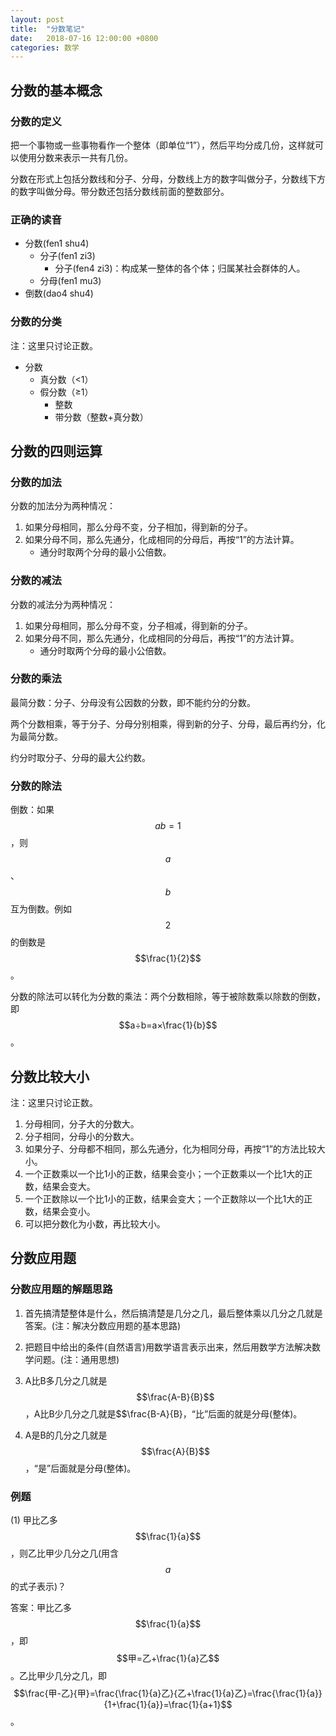 ```yaml
---
layout: post
title:  "分数笔记"
date:   2018-07-16 12:00:00 +0800
categories: 数学
---
```


## 分数的基本概念

### 分数的定义

把一个事物或一些事物看作一个整体（即单位“1”），然后平均分成几份，这样就可以使用分数来表示一共有几份。

分数在形式上包括分数线和分子、分母，分数线上方的数字叫做分子，分数线下方的数字叫做分母。带分数还包括分数线前面的整数部分。

### 正确的读音

* 分数(fen1 shu4)
    + 分子(fen1 zi3)
        - 分子(fen4 zi3)：构成某一整体的各个体；归属某社会群体的人。
    + 分母(fen1 mu3)
* 倒数(dao4 shu4)

### 分数的分类

注：这里只讨论正数。

* 分数
    + 真分数（<1）
    + 假分数（≥1）
        - 整数
        - 带分数（整数+真分数）


## 分数的四则运算

### 分数的加法

分数的加法分为两种情况：

1. 如果分母相同，那么分母不变，分子相加，得到新的分子。
2. 如果分母不同，那么先通分，化成相同的分母后，再按“1”的方法计算。
    + 通分时取两个分母的最小公倍数。

### 分数的减法

分数的减法分为两种情况：

1. 如果分母相同，那么分母不变，分子相减，得到新的分子。
2. 如果分母不同，那么先通分，化成相同的分母后，再按“1”的方法计算。
    + 通分时取两个分母的最小公倍数。

### 分数的乘法

最简分数：分子、分母没有公因数的分数，即不能约分的分数。

两个分数相乘，等于分子、分母分别相乘，得到新的分子、分母，最后再约分，化为最简分数。

约分时取分子、分母的最大公约数。

### 分数的除法

倒数：如果$$ab=1$$，则$$a$$、$$b$$互为倒数。例如$$2$$的倒数是$$\frac{1}{2}$$。

分数的除法可以转化为分数的乘法：两个分数相除，等于被除数乘以除数的倒数，即$$a÷b=a×\frac{1}{b}$$。


## 分数比较大小

注：这里只讨论正数。

1. 分母相同，分子大的分数大。
2. 分子相同，分母小的分数大。
3. 如果分子、分母都不相同，那么先通分，化为相同分母，再按“1”的方法比较大小。
4. 一个正数乘以一个比1小的正数，结果会变小；一个正数乘以一个比1大的正数，结果会变大。
5. 一个正数除以一个比1小的正数，结果会变大；一个正数除以一个比1大的正数，结果会变小。
6. 可以把分数化为小数，再比较大小。


## 分数应用题

### 分数应用题的解题思路

1. 首先搞清楚整体是什么，然后搞清楚是几分之几，最后整体乘以几分之几就是答案。(注：解决分数应用题的基本思路)

2. 把题目中给出的条件(自然语言)用数学语言表示出来，然后用数学方法解决数学问题。(注：通用思想)

3. A比B多几分之几就是$$\frac{A-B}{B}$$，A比B少几分之几就是$$\frac{B-A}{B}，“比”后面的就是分母(整体)。

4. A是B的几分之几就是$$\frac{A}{B}$$，“是”后面就是分母(整体)。

### 例题

(1) 甲比乙多$$\frac{1}{a}$$，则乙比甲少几分之几(用含$$a$$的式子表示)？

答案：甲比乙多$$\frac{1}{a}$$，即$$甲=乙+\frac{1}{a}乙$$。乙比甲少几分之几，即$$\frac{甲-乙}{甲}=\frac{\frac{1}{a}乙}{乙+\frac{1}{a}乙}=\frac{\frac{1}{a}}{1+\frac{1}{a}}=\frac{1}{a+1}$$。
